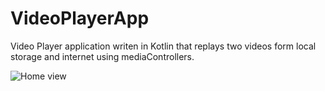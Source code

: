 # VideoPlayerApp
Video Player application writen in Kotlin that replays two videos form local storage and internet using mediaControllers.

![Home view](https://user-images.githubusercontent.com/69378136/228963080-6387e6a3-d374-4cbc-9ad4-ab21433068d8.png)


